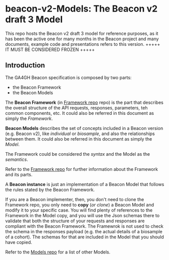 # beacon-v2-Models: The Beacon v2 draft 3 Model
This repo hosts the Beacon v2 draft 3 model for reference purposes, as it has been the active one for many months in the Beacon project and many documents, example code and presentations refers to this version.
+++++ IT MUST BE CONSIDERED FROZEN +++++

## Introduction
The GA4GH Beacon specification is composed by two parts:

* the Beacon Framework
* the Beacon Models

The **Beacon Framework** (in [Framework repo](https://github.com/ga4gh-beacon/beacon-framework-v2) repo) is the part that describes the overall structure of the API requests, responses, parameters, teh common components, etc. It could also be referred in this document as simply the *Framework*.

**Beacon Models** describes the set of concepts included in a Beacon version (e.g. Beacon v2), like *individual* or *biosample*, and also the relationships between them. It could also be referred in this document as simply the *Model*. 

The Framework could be considered the *syntax* and the Model as the *semantics*. 

Refer to the [Framework repo](https://github.com/ga4gh-beacon/beacon-framework-v2) for further information about the Framework and its parts.

A **Beacon instance** is just an implementation of a Beacon Model that follows the rules stated by the Beacon Framework.

If you are a Beacon implementer, then, you don't need to clone the Framework repo, you only need to **copy** (*or clone*) a Beacon Model and modify it to your specific case. You will find plenty of references to the Framework in the Model copy, and you will use the Json schemas there to validate that both the structure of your requests and responses are compliant with the Beacon Framework. The Framewrok is not used to check the schema in the responses payload (e.g. the actual details of a biosample of a cohort). The schemas for that are included in the Model that you should have copied.

Refer to the [Models repo](https://github.com/ga4gh-beacon/beacon-v2-Models) for a list of other Models.